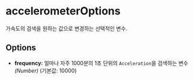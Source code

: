 accelerometerOptions
====================

가속도의 검색을 원하는 값으로 변경하는 선택적인 변수.

Options
-------


- __frequency:__ 얼마나 자주 1000분의 1초 단위의 `Acceleration`을 검색하는 변수 _(Number)_ (기본값: 10000)
